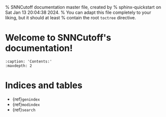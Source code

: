 % SNNCutoff documentation master file, created by
% sphinx-quickstart on Sat Jan 13 20:04:38 2024.
% You can adapt this file completely to your liking, but it should at least
% contain the root `toctree` directive.

# Welcome to SNNCutoff's documentation!

```{toctree}
:caption: 'Contents:'
:maxdepth: 2
```

# Indices and tables

- {ref}`genindex`
- {ref}`modindex`
- {ref}`search`
